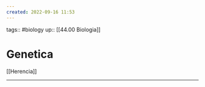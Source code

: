 ```yaml
---
created: 2022-09-16 11:53
---
```

tags:: #biology 
up:: [[44.00 Biologia]]
# Genetica
[[Herencia]]
___
